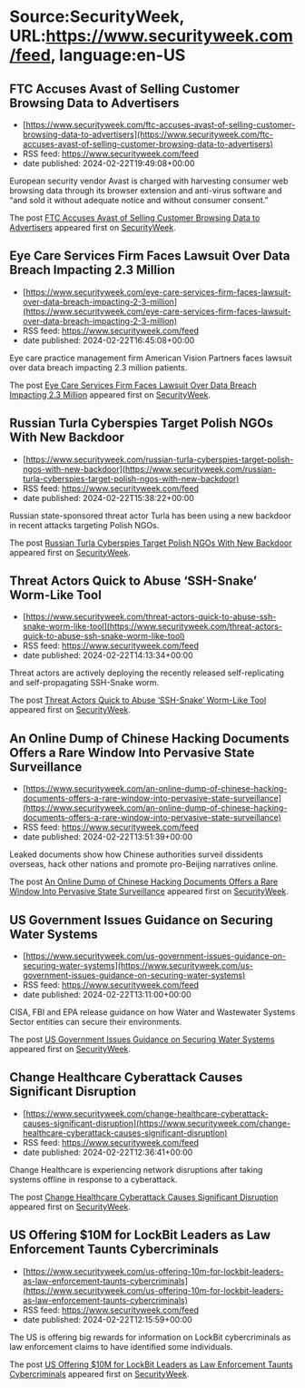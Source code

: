 # Source:SecurityWeek, URL:https://www.securityweek.com/feed, language:en-US

## FTC Accuses Avast of Selling Customer Browsing Data to Advertisers
 - [https://www.securityweek.com/ftc-accuses-avast-of-selling-customer-browsing-data-to-advertisers](https://www.securityweek.com/ftc-accuses-avast-of-selling-customer-browsing-data-to-advertisers)
 - RSS feed: https://www.securityweek.com/feed
 - date published: 2024-02-22T19:49:08+00:00

<p>European security vendor Avast is charged with harvesting consumer web browsing data through its browser extension and anti-virus software and “and sold it without adequate notice and without consumer consent.”</p>
<p>The post <a href="https://www.securityweek.com/ftc-accuses-avast-of-selling-customer-browsing-data-to-advertisers/">FTC Accuses Avast of Selling Customer Browsing Data to Advertisers</a> appeared first on <a href="https://www.securityweek.com">SecurityWeek</a>.</p>

## Eye Care Services Firm Faces Lawsuit Over Data Breach Impacting 2.3 Million
 - [https://www.securityweek.com/eye-care-services-firm-faces-lawsuit-over-data-breach-impacting-2-3-million](https://www.securityweek.com/eye-care-services-firm-faces-lawsuit-over-data-breach-impacting-2-3-million)
 - RSS feed: https://www.securityweek.com/feed
 - date published: 2024-02-22T16:45:08+00:00

<p>Eye care practice management firm American Vision Partners faces lawsuit over data breach impacting 2.3 million patients.</p>
<p>The post <a href="https://www.securityweek.com/eye-care-services-firm-faces-lawsuit-over-data-breach-impacting-2-3-million/">Eye Care Services Firm Faces Lawsuit Over Data Breach Impacting 2.3 Million</a> appeared first on <a href="https://www.securityweek.com">SecurityWeek</a>.</p>

## Russian Turla Cyberspies Target Polish NGOs With New Backdoor
 - [https://www.securityweek.com/russian-turla-cyberspies-target-polish-ngos-with-new-backdoor](https://www.securityweek.com/russian-turla-cyberspies-target-polish-ngos-with-new-backdoor)
 - RSS feed: https://www.securityweek.com/feed
 - date published: 2024-02-22T15:38:22+00:00

<p>Russian state-sponsored threat actor Turla has been using a new backdoor in recent attacks targeting Polish NGOs.</p>
<p>The post <a href="https://www.securityweek.com/russian-turla-cyberspies-target-polish-ngos-with-new-backdoor/">Russian Turla Cyberspies Target Polish NGOs With New Backdoor</a> appeared first on <a href="https://www.securityweek.com">SecurityWeek</a>.</p>

## Threat Actors Quick to Abuse ‘SSH-Snake’ Worm-Like Tool
 - [https://www.securityweek.com/threat-actors-quick-to-abuse-ssh-snake-worm-like-tool](https://www.securityweek.com/threat-actors-quick-to-abuse-ssh-snake-worm-like-tool)
 - RSS feed: https://www.securityweek.com/feed
 - date published: 2024-02-22T14:13:34+00:00

<p>Threat actors are actively deploying the recently released self-replicating and self-propagating SSH-Snake worm.</p>
<p>The post <a href="https://www.securityweek.com/threat-actors-quick-to-abuse-ssh-snake-worm-like-tool/">Threat Actors Quick to Abuse &#8216;SSH-Snake&#8217; Worm-Like Tool</a> appeared first on <a href="https://www.securityweek.com">SecurityWeek</a>.</p>

## An Online Dump of Chinese Hacking Documents Offers a Rare Window Into Pervasive State Surveillance
 - [https://www.securityweek.com/an-online-dump-of-chinese-hacking-documents-offers-a-rare-window-into-pervasive-state-surveillance](https://www.securityweek.com/an-online-dump-of-chinese-hacking-documents-offers-a-rare-window-into-pervasive-state-surveillance)
 - RSS feed: https://www.securityweek.com/feed
 - date published: 2024-02-22T13:51:39+00:00

<p>Leaked documents show how Chinese authorities surveil dissidents overseas, hack other nations and promote pro-Beijing narratives online.</p>
<p>The post <a href="https://www.securityweek.com/an-online-dump-of-chinese-hacking-documents-offers-a-rare-window-into-pervasive-state-surveillance/">An Online Dump of Chinese Hacking Documents Offers a Rare Window Into Pervasive State Surveillance</a> appeared first on <a href="https://www.securityweek.com">SecurityWeek</a>.</p>

## US Government Issues Guidance on Securing Water Systems
 - [https://www.securityweek.com/us-government-issues-guidance-on-securing-water-systems](https://www.securityweek.com/us-government-issues-guidance-on-securing-water-systems)
 - RSS feed: https://www.securityweek.com/feed
 - date published: 2024-02-22T13:11:00+00:00

<p>CISA, FBI and EPA release guidance on how Water and Wastewater Systems Sector entities can secure their environments.</p>
<p>The post <a href="https://www.securityweek.com/us-government-issues-guidance-on-securing-water-systems/">US Government Issues Guidance on Securing Water Systems</a> appeared first on <a href="https://www.securityweek.com">SecurityWeek</a>.</p>

## Change Healthcare Cyberattack Causes Significant Disruption
 - [https://www.securityweek.com/change-healthcare-cyberattack-causes-significant-disruption](https://www.securityweek.com/change-healthcare-cyberattack-causes-significant-disruption)
 - RSS feed: https://www.securityweek.com/feed
 - date published: 2024-02-22T12:36:41+00:00

<p>Change Healthcare is experiencing network disruptions after taking systems offline in response to a cyberattack.</p>
<p>The post <a href="https://www.securityweek.com/change-healthcare-cyberattack-causes-significant-disruption/">Change Healthcare Cyberattack Causes Significant Disruption</a> appeared first on <a href="https://www.securityweek.com">SecurityWeek</a>.</p>

## US Offering $10M for LockBit Leaders as Law Enforcement Taunts Cybercriminals
 - [https://www.securityweek.com/us-offering-10m-for-lockbit-leaders-as-law-enforcement-taunts-cybercriminals](https://www.securityweek.com/us-offering-10m-for-lockbit-leaders-as-law-enforcement-taunts-cybercriminals)
 - RSS feed: https://www.securityweek.com/feed
 - date published: 2024-02-22T12:15:59+00:00

<p>The US is offering big rewards for information on LockBit cybercriminals as law enforcement claims to have identified some individuals.</p>
<p>The post <a href="https://www.securityweek.com/us-offering-10m-for-lockbit-leaders-as-law-enforcement-taunts-cybercriminals/">US Offering $10M for LockBit Leaders as Law Enforcement Taunts Cybercriminals</a> appeared first on <a href="https://www.securityweek.com">SecurityWeek</a>.</p>

